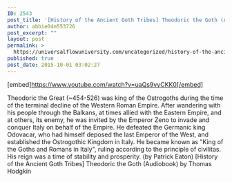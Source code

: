 ```yaml
---
ID: 2543
post_title: '[History of the Ancient Goth Tribes] Theodoric the Goth (Audiobook)'
author: abbie04m553726
post_excerpt: ""
layout: post
permalink: >
  https://universalflowuniversity.com/uncategorized/history-of-the-ancient-goth-tribes-theodoric-the-goth-audiobook/
published: true
post_date: 2015-10-01 03:02:27
---
```

[embed]https://www.youtube.com/watch?v=uaQs9vyCKK0[/embed]<br>
<p>Theodoric the Great (~454-526) was king of the Ostrogoths during the time of the terminal decline of the Western Roman Empire. After wandering with his people through the Balkans, at times allied with the Eastern Empire, and at others, its enemy, he was invited by the Emperor Zeno to invade and conquer Italy on behalf of the Empire. He defeated the Germanic king Odovacar, who had himself deposed the last Emperor of the West, and established the Ostrogothic Kingdom in Italy. He became known as "King of the Goths and Romans in Italy", ruling according to the principle of civilitas. His reign was a time of stability and prosperity. (by Patrick Eaton)
[History of the Ancient Goth Tribes] Theodoric the Goth (Audiobook) by Thomas Hodgkin</p>